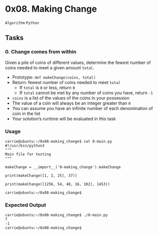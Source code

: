 # 0x08. Making Change

`Algorithm` `Python`

## Tasks

### 0. Change comes from within

Given a pile of coins of different values, determine the fewest number of coins needed to meet a given amount `total`.

  - Prototype: `def makeChange(coins, total)`
  - Return: fewest number of coins needed to meet `total`
    - If `total` is `0` or less, return `0`
    - If `total` cannot be met by any number of coins you have, return `-1`
  - `coins` is a list of the values of the coins in your possession
  - The value of a coin will always be an integer greater than `0`
  - You can assume you have an infinite number of each denomination of coin in the list
  - Your solution’s runtime will be evaluated in this task

### Usage

```
carrie@ubuntu:~/0x08-making_change$ cat 0-main.py
#!/usr/bin/python3
"""
Main file for testing
"""

makeChange = __import__('0-making_change').makeChange

print(makeChange([1, 2, 25], 37))

print(makeChange([1256, 54, 48, 16, 102], 1453))

carrie@ubuntu:~/0x08-making_change$
```

### Expected Output

```
carrie@ubuntu:~/0x08-making_change$ ./0-main.py
7
-1
carrie@ubuntu:~/0x08-making_change$
```

